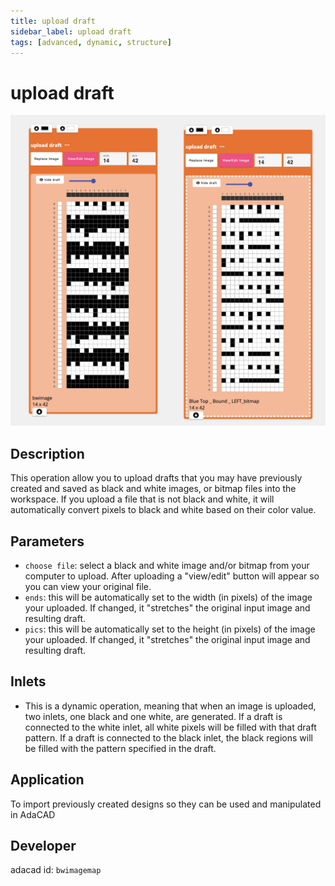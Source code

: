 ```yaml
---
title: upload draft
sidebar_label: upload draft
tags: [advanced, dynamic, structure]
---
```

# upload draft
![file](./img/bwimagemap.png)

## Description
This operation allow you to upload drafts that you may have previously created and saved as black and white images, or bitmap files into the workspace. If you upload a file that is not black and white, it will automatically convert pixels to black and white based on their color value. 


## Parameters
- `choose file`: select a black and white image and/or bitmap from your computer to upload. After uploading a "view/edit" button will appear so you can view your original file. 
- `ends`: this will be automatically set to the width (in pixels) of the image your uploaded. If changed, it "stretches" the original input image and resulting draft. 
- `pics`: this will be automatically set to the height (in pixels) of the image your uploaded. If changed, it "stretches" the original input image and resulting draft. 

## Inlets
- This is a dynamic operation, meaning that when an image is uploaded, two inlets, one black and one white, are generated. If a draft is connected to the white inlet, all white pixels will be filled with that draft pattern. If a draft is connected to the black inlet, the black regions will be filled with the pattern specified in the draft.



## Application
To import previously created designs so they can be used and manipulated in AdaCAD

## Developer
adacad id: `bwimagemap`
